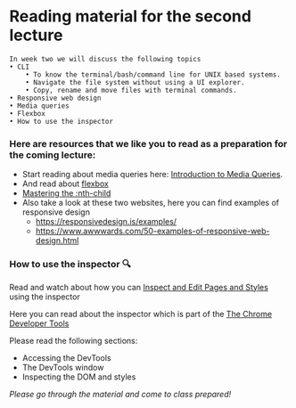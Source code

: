 # Reading material for the second lecture

```
In week two we will discuss the following topics
• CLI
    • To know the terminal/bash/command line for UNIX based systems.
    • Navigate the file system without using a UI explorer.
    • Copy, rename and move files with terminal commands. 
• Responsive web design
• Media queries
• Flexbox
• How to use the inspector
```

### Here are resources that we like you to read as a preparation for the coming lecture:
- Start reading about media queries here: [Introduction to Media Queries](https://varvy.com/mobile/media-queries.html). 
- And read about [flexbox](https://tympanus.net/codrops/css_reference/flexbox/) 
- [Mastering the :nth-child](http://nthmaster.com/)
- Also take a look at these two websites, here you can find examples of responsive design
    + https://responsivedesign.is/examples/
    + https://www.awwwards.com/50-examples-of-responsive-web-design.html

### How to use the inspector :mag:
Read and watch about how you can [Inspect and Edit Pages and Styles](https://developers.google.com/web/tools/chrome-devtools/inspect-styles/) using the inspector

Here you can read about the inspector which is part of the [The Chrome Developer Tools](https://developer.chrome.com/devtools) 

Please read the following sections:
- Accessing the DevTools
- The DevTools window
- Inspecting the DOM and styles

_Please go through the material and come to class prepared!_
